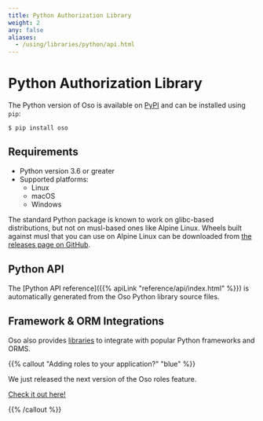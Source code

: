 ```yaml
---
title: Python Authorization Library
weight: 2
any: false
aliases:
  - /using/libraries/python/api.html
---
```


# Python Authorization Library

The Python version of Oso is available on [PyPI](https://pypi.org/project/oso/)
and can be installed using `pip`:

```console
$ pip install oso
```

## Requirements

- Python version 3.6 or greater
- Supported platforms:
  - Linux
  - macOS
  - Windows

The standard Python package is known to work on glibc-based distributions, but
not on musl-based ones like Alpine Linux. Wheels built against musl that you
can use on Alpine Linux can be downloaded from [the releases page on
GitHub](https://github.com/osohq/oso/releases/latest).

## Python API

The [Python API reference]({{% apiLink "reference/api/index.html" %}}) is
automatically generated from the Oso Python library source files.

## Framework & ORM Integrations

Oso also provides [libraries](frameworks) to integrate with popular Python
frameworks and ORMS.

{{% callout "Adding roles to your application?" "blue" %}}

We just released the next version of the Oso roles feature.

[Check it out here!](/guides/roles/)

{{% /callout %}}
